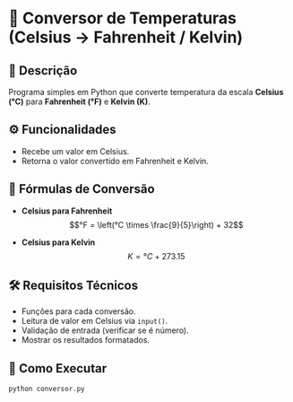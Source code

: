 # 🧊 Conversor de Temperaturas (Celsius → Fahrenheit / Kelvin)

## 📌 Descrição

Programa simples em Python que converte temperatura da escala **Celsius (°C)** para **Fahrenheit (°F)** e **Kelvin (K)**.

## ⚙️ Funcionalidades

- Recebe um valor em Celsius.
- Retorna o valor convertido em Fahrenheit e Kelvin.

## 🔄 Fórmulas de Conversão

- **Celsius para Fahrenheit**  
  $$°F = \left(°C \times \frac{9}{5}\right) + 32$$

- **Celsius para Kelvin**  
  $$K = °C + 273.15$$

## 🛠️ Requisitos Técnicos

- Funções para cada conversão.
- Leitura de valor em Celsius via `input()`.
- Validação de entrada (verificar se é número).
- Mostrar os resultados formatados.

## 🚀 Como Executar

```bash
python conversor.py
